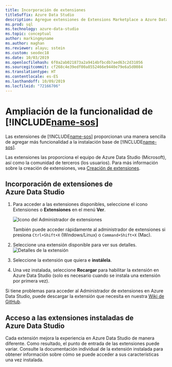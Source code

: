 ```yaml
---
title: Incorporación de extensiones
titleSuffix: Azure Data Studio
description: Agregue extensiones de Extensions Marketplace a Azure Data Studio
ms.prod: sql
ms.technology: azure-data-studio
ms.topic: conceptual
author: markingmyname
ms.author: maghan
ms.reviewer: alayu; sstein
ms.custom: seodec18
ms.date: 10/03/2019
ms.openlocfilehash: 6f0a2ab021873a2a9414bfbcdb7aed63c2d31056
ms.sourcegitcommit: cf268c4e39edf00a8552466e9440e79e6a5d0084
ms.translationtype: HT
ms.contentlocale: es-ES
ms.lasthandoff: 10/09/2019
ms.locfileid: "72166706"
---
```

# <a name="extend-the-functionality-of-includename-sosincludesname-sos-shortmd"></a>Ampliación de la funcionalidad de [!INCLUDE[name-sos](../includes/name-sos-short.md)]

Las extensiones de [!INCLUDE[name-sos](../includes/name-sos-short.md)] proporcionan una manera sencilla de agregar más funcionalidad a la instalación base de [!INCLUDE[name-sos](../includes/name-sos-short.md)]. 

Las extensiones las proporciona el equipo de Azure Data Studio (Microsoft), así como la comunidad de terceros (los usuarios). Para más información sobre la creación de extensiones, vea [Creación de extensiones](extension-authoring.md).


## <a name="add-azure-data-studio-extensions"></a>Incorporación de extensiones de Azure Data Studio

1. Para acceder a las extensiones disponibles, seleccione el icono Extensiones o **Extensiones** en el menú **Ver**.

    ![Icono del Administrador de extensiones](media/extensions/extension-manager-icon.png)

    También puede acceder rápidamente al administrador de extensiones si presiona `Ctrl+Shift+X` (Windows/Linux) o `Command+Shift+X` (Mac).

2. Seleccione una extensión disponible para ver sus detalles.
    ![Detalles de la extensión](media/extensions/extension-details.png)

3. Seleccione la extensión que quiera e **instálela**.

4. Una vez instalada, seleccione **Recargar** para habilitar la extensión en Azure Data Studio (solo es necesario cuando se instala una extensión por primera vez).

Si tiene problemas para acceder al Administrador de extensiones en Azure Data Studio, puede descargar la extensión que necesita en nuestra [Wiki de GitHub](https://github.com/microsoft/azuredatastudio/wiki/List-of-Extensions).


## <a name="access-installed-azure-data-studio-extensions"></a>Acceso a las extensiones instaladas de Azure Data Studio

Cada extensión mejora la experiencia en Azure Data Studio de manera diferente. Como resultado, el punto de entrada de las extensiones puede variar. Consulte la documentación individual de la extensión instalada para obtener información sobre cómo se puede acceder a sus características una vez instalada.
